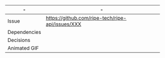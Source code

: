| - | - |
| --- | --- |
| Issue | https://github.com/ripe-tech/ripe-api/issues/XXX |
| Dependencies | |
| Decisions | |
| Animated GIF | |

